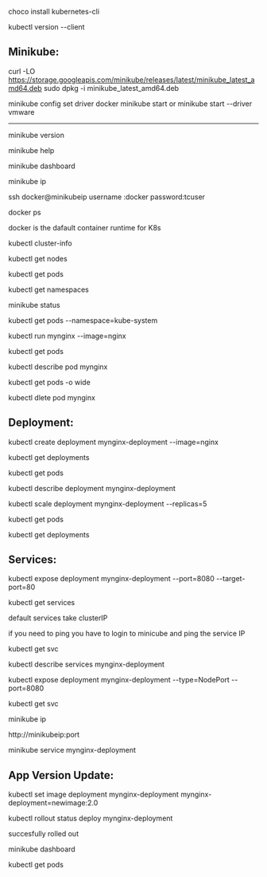 choco install kubernetes-cli

kubectl version --client

Minikube:
-----------------

curl -LO https://storage.googleapis.com/minikube/releases/latest/minikube_latest_amd64.deb
sudo dpkg -i minikube_latest_amd64.deb

minikube config set driver docker
minikube start
      or
minikube start --driver vmware

------------------------------------------------

minikube version

minikube help

minikube dashboard

minikube ip

ssh docker@minikubeip 
username :docker
password:tcuser


docker ps


docker is the dafault container runtime for K8s


kubectl cluster-info

kubectl get nodes

kubectl get pods

kubectl get namespaces

minikube status

 kubectl get pods --namespace=kube-system

 kubectl run mynginx --image=nginx

 kubectl get pods

 kubectl describe pod mynginx

 kubectl get pods -o wide

 kubectl dlete pod mynginx

Deployment:
-----------------

kubectl create deployment mynginx-deployment --image=nginx


kubectl get deployments

kubectl get pods

kubectl describe deployment mynginx-deployment

kubectl scale deployment mynginx-deployment --replicas=5

kubectl get pods

kubectl get deployments


Services:
----------------


kubectl expose deployment mynginx-deployment --port=8080 --target-port=80

kubectl get services

default services take clusterIP

if you need to ping you have to login to minicube and ping the service IP

kubectl get svc

kubectl describe services mynginx-deployment

kubectl expose deployment mynginx-deployment --type=NodePort --port=8080

kubectl get svc

minikube ip

http://minikubeip:port 


minikube service mynginx-deployment


App Version Update:
----------------------


kubectl set image deployment mynginx-deployment mynginx-deployment=newimage:2.0

kubectl rollout status deploy mynginx-deployment

succesfully rolled out

minikube dashboard




kubectl get pods


